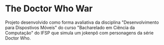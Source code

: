 # The Doctor Who War

Projeto desenvolvido como forma avaliativa da disciplina "Desenvolvimento para Dispostivos Móveis" do curso "Bacharelado em Ciência da Computação" do IFSP que simula um jokenpô com personagens da série Doctor Who.
